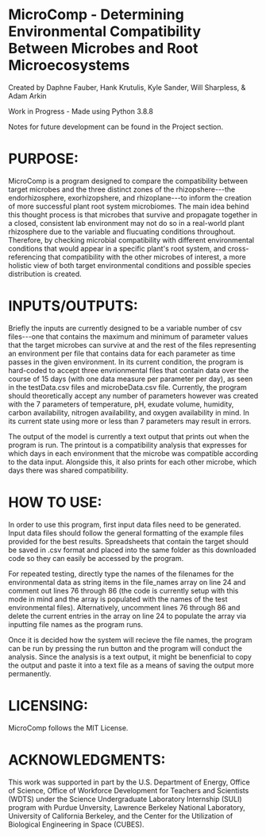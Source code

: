 # MicroComp - Determining Environmental Compatibility Between Microbes and Root Microecosystems
Created by Daphne Fauber, Hank Krutulis, Kyle Sander, Will Sharpless, & Adam Arkin

Work in Progress - Made using Python 3.8.8

Notes for future development can be found in the Project section.

# PURPOSE:
MicroComp is a program designed to compare the compatibility between target microbes and the three distinct zones of the rhizopshere---the endorhizosphere, exorhizopshere, and rhizoplane---to inform the creation of more successful plant root system microbiomes. The main idea behind this thought process is that microbes that survive and propagate together in a closed, consistent lab environment may not do so in a real-world plant rhizosphere due to the variable and flucuating conditions throughout. Therefore, by checking microbial compatibility with different environmental conditions that would appear in a specific plant's root system, and cross-referencing that compatibility with the other microbes of interest, a more holistic view of both target environmental conditions and possible species distribution is created.

# INPUTS/OUTPUTS:
Briefly the inputs are currently designed to be a variable number of csv files---one that contains the maximum and minimum of parameter values that the target microbes can survive at and the rest of the files representing an environment per file that contains data for each parameter as time passes in the given environment. In its current condition, the program is hard-coded to accept three envrionmental files that contain data over the course of 15 days (with one data measure per parameter per day), as seen in the testData.csv files and microbeData.csv file. Currently, the program should theoretically accept any number of parameters however was created with the 7 parameters of temperature, pH, exudate volume, humidity, carbon availability, nitrogen availability, and oxygen availability in mind. In its current state using more or less than 7 parameters may result in errors.

The output of the model is currently a text output that prints out when the program is run. The printout is a compatibility analysis that expresses for which days in each environment that the microbe was compatible according to the data input. Alongside this, it also prints for each other microbe, which days there was shared compatibility. 

# HOW TO USE:
In order to use this program, first input data files need to be generated. Input data files should follow the general formatting of the example files provided for the best results. Spreadsheets that contain the target should be saved in .csv format and placed into the same folder as this downloaded code so they can easily be accessed by the program.

For repeated testing, directly type the names of the filenames for the environmental data as string items in the file_names array on line 24 and comment out lines 76 through 86 (the code is currently setup with this mode in mind and the array is populated with the names of the test environmental files). Alternatively, uncomment lines 76 through 86 and delete the current entries in the array on line 24 to populate the array via inputting file names as the program runs. 

Once it is decided how the system will recieve the file names, the program can be run by pressing the run button and the program will conduct the analysis. Since the analysis is a text output, it might be benenficial to copy the output and paste it into a text file as a means of saving the output more permanently. 

# LICENSING:
MicroComp follows the MIT License. 

# ACKNOWLEDGMENTS:
This work was supported in part by the U.S. Department of Energy, Office of Science, Office of Workforce Development for Teachers and Scientists (WDTS) under the Science Undergraduate Laboratory Internship (SULI) program with Purdue Unversity, Lawrence Berkeley National Laboratory, University of California Berkeley, and the Center for the Utilization of Biological Engineering in Space (CUBES).
